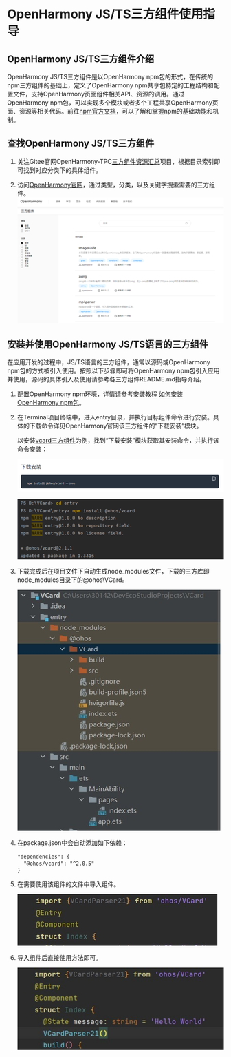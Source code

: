 # OpenHarmony JS/TS三方组件使用指导
## OpenHarmony JS/TS三方组件介绍

OpenHarmony JS/TS三方组件是以OpenHarmony npm包的形式，在传统的npm三方组件的基础上，定义了OpenHarmony npm共享包特定的工程结构和配置文件，支持OpenHarmony页面组件相关API、资源的调用。通过OpenHarmony npm包，可以实现多个模块或者多个工程共享OpenHarmony页面、资源等相关代码。前往[npm官方文档](https://docs.npmjs.com/about-npm)，可以了解和掌握npm的基础功能和机制。



## 查找OpenHarmony JS/TS三方组件

1. 关注Gitee官网OpenHarmony-TPC[三方组件资源汇总](https://gitee.com/openharmony-tpc/tpc_resource)项目，根据目录索引即可找到对应分类下的具体组件。



2. 访问[OpenHarmony官网](https://www.openharmony.cn/mainPlay/tpc)，通过类型，分类，以及关键字搜索需要的三方组件。
   ![official-website.png](official-website.png)



## 安装并使用OpenHarmony JS/TS语言的三方组件

在应用开发的过程中，JS/TS语言的三方组件，通常以源码或OpenHarmony npm包的方式被引入使用。按照以下步骤即可将OpenHarmony npm包引入应用并使用，源码的具体引入及使用请参考各三方组件README.md指导介绍。

1. 配置OpenHarmony npm环境，详情请参考安装教程 [如何安装OpenHarmony npm包](https://gitee.com/openharmony-tpc/docs/blob/master/OpenHarmony_npm_usage.md)。

2. 在Terminal项目终端中，进入entry目录，并执行目标组件命令进行安装。具体的下载命令详见OpenHarmony官网该三方组件的“下载安装“模块。

   以安装[vcard三方组件](https://growing.openharmony.cn/mainPlay/libraryMaps/vcard_595)为例，找到“下载安装”模块获取其安装命令，并执行该命令安装：

   ![npm-usage1.png](npm-usage1.png)
   
   ![npm-usage2.png](npm-usage2.png)

3. 下载完成后在项目文件下自动生成node_modules文件，下载的三方库即node_modules目录下的@ohos\VCard。

   ![npm-usage3.png](npm-usage3.png)

4. 在package.json中会自动添加如下依赖：

   ```
   "dependencies": {
     "@ohos/vcard": "^2.0.5"
   }
   ```
   
5. 在需要使用该组件的文件中导入组件。

   ![npm-usage4.png](npm-usage4.png)

6. 导入组件后直接使用方法即可。

   ![npm-usage5.png](npm-usage5.png)